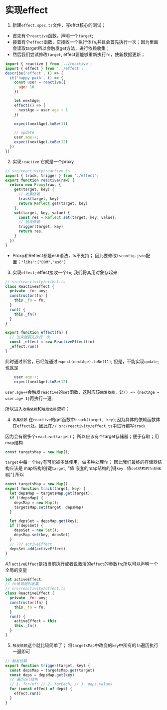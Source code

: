 # 实现effect

1. 新建`effect.spec.ts`文件，写effct核心的测试；
  * 首先有个`reactive`函数，声明一个`target`;
  * 接着有个`effect`函数，它接收一个执行体`fn`,并且会首先执行一次；因为里面会读取target所以会触发get方法，进行依赖收集；
  * 然后我们尝试修改`target`, effect要能够重新执行`fn`，使新数据更新；

```js
import { reactive } from '../reactive';
import { effect } from '../effect';
describe('effect', () => {
  it('happy path', () => {
    const user = reactive({
      age: 10
    })

    let nextAge;
    effect(() => {
      nextAge = user.age + 1
    })

    expect(nextAge).toBe(11)

    // update
    user.age++;
    expect(nextAge).toBe(12)
  })
})

```
2. 实现`reactive`
它就是一个proxy

```js
// src/reactivity/reactive.ts
import { track, trigger } from './effect';
export function reactive(raw) {
  return new Proxy(raw, {
    get(target, key) {
      // 收集依赖
      track(target, key)
      return Reflect.get(target, key)
    },
    set(target, key, value) {
      const res = Reflect.set(target, key, value);
      // 触发依赖
      trigger(target, key)
      return res;
    }
  })
}
```

* Proxy和Reflect都是es6语法，ts不支持； 因此要修改`tsconfig.json`配置；`"libs":["DOM","es6"]`

3. 实现`effect`; effect接收一个`fn`; 我们将其用对象存起来

```js
// src/reactivity/effect.ts
class ReactiveEffect {
  private _fn: any;
  constructor(fn) {
    this._fn = fn;
  }
  run() {
    this._fn()
  }
}

export function effect(fn) {
  // 进来就要先执行一次
  const _effect = new ReactiveEffect(fn)
  _effect.run()
}
```
此时通过断言，已经能通过`expect(nextAge).toBe(11)`;
但是，不能实现`update`; 也就是
```js
    user.age++;
    expect(nextAge).toBe(12)
```
`user.age++`会触发`reactive`的`set`函数，这时应该`触发依赖`，让`() => {nextAge = user.ag+ 1}`再执行一遍;

所以进入`收集依赖`和`触发依赖`流程；

4. `收集依赖`
在`reactive`的get函数中`track(target, key)`;因为具体的依赖函数体在`effect`处，因此在`// src/reactivity/effect.ts`中进行编写`track`

因为会有很多个`reactive(target)`； 所以应该有个target存储器；便于存取；用map结构
```js
const targetsMap = new Map();
```
`target`中每一个`key`有可能被多处使用，做多种处理`fn`； 因此我们最终的存储器结构应该是
map结构的[键`target`, "值 嵌套的map结构的[键`key` . 值`set结构的fn存储器`]"]
所以
```js
const targetsMap = new Map()
export function track(target, key) {
  let depsMap = targetsMap.get(target);
  if (!depsMap) {
    depsMap = new Map();
    targetsMap.set(target, depsMap)
  }

  let depsSet = depsMap.get(key);
  if (!depsSet) {
    depsSet = new Set();
    depsMap.set(key, depsSet)
  }
  // ??? activeEffect
  depsSet.add(activeEffect)
}
```

4.1 `activeEffect`是指当前执行或者说激活的`effect`的参数`fn`;所以可以声明一个全局的变量

```js
let activeEffect;
// fn被调用时收集
// src/reactivity/effect.ts
class ReactiveEffect {
  private _fn: any;
  constructor(fn) {
    this._fn = fn;
  }
  run() {
    activeEffect = this
    this._fn()
  }
}
```

5. `触发依赖`这个就比较简单了； 将`targetsMap`中改变的`key`中所有的`fn`遍历执行一遍即可

```js
// 触发依赖
export function trigger(target, key) {
  const depsMap = targetsMap.get(target)
  const deps = depsMap.get(key)
  // 遍历set结构
  // 1. for/of; // 2. forEach; // 3. deps.values
  for (const effect of deps) {
    effect.run()
  }
}
```
